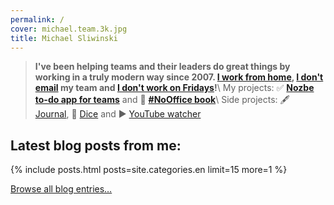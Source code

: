 ```yaml
---
permalink: /
cover: michael.team.3k.jpg
title: Michael Sliwinski
---
```


> **I've been helping teams and their leaders do great things by working in a truly modern way since 2007. [I work from home](/nooffice-best), [I don't email](/emailban/) my team and [I don't work on Fridays](/tgif/)!**\\
> My projects: ✅ **[Nozbe to-do app for teams](/nozbe/)** and 📖 **[#NoOffice book](/nooffice/)**\\
> Side projects: 🖋 [Journal](/journal/), 🎲 [Dice](/dice/) and ▶️ [YouTube watcher](/yt/)

## Latest blog posts from me:

{% include posts.html posts=site.categories.en limit=15 more=1 %}

[Browse all blog entries…](/archive/)

